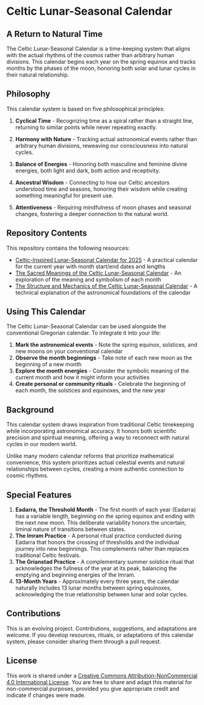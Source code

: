 # Celtic Lunar-Seasonal Calendar

## A Return to Natural Time

The Celtic Lunar-Seasonal Calendar is a time-keeping system that aligns with the actual rhythms of the cosmos rather than arbitrary human divisions. This calendar begins each year on the spring equinox and tracks months by the phases of the moon, honoring both solar and lunar cycles in their natural relationship.

## Philosophy

This calendar system is based on five philosophical principles:

1. **Cyclical Time** - Recognizing time as a spiral rather than a straight line, returning to similar points while never repeating exactly.

2. **Harmony with Nature** - Tracking actual astronomical events rather than arbitrary human divisions, reweaving our consciousness into natural cycles.

3. **Balance of Energies** - Honoring both masculine and feminine divine energies, both light and dark, both action and receptivity.

4. **Ancestral Wisdom** - Connecting to how our Celtic ancestors understood time and seasons, honoring their wisdom while creating something meaningful for present use.

5. **Attentiveness** - Requiring mindfulness of moon phases and seasonal changes, fostering a deeper connection to the natural world.

## Repository Contents

This repository contains the following resources:

- [Celtic-Inspired Lunar-Seasonal Calendar for 2025](celtic-lunar-calendar-2025.md) - A practical calendar for the current year with month start/end dates and lengths
- [The Sacred Meanings of the Celtic Lunar-Seasonal Calendar](celtic-month-meanings.md) - An exploration of the meaning and symbolism of each month
- [The Structure and Mechanics of the Celtic Lunar-Seasonal Calendar](celtic-calendar-mechanics.md) - A technical explanation of the astronomical foundations of the calendar

## Using This Calendar

The Celtic Lunar-Seasonal Calendar can be used alongside the conventional Gregorian calendar. To integrate it into your life:

1. **Mark the astronomical events** - Note the spring equinox, solstices, and new moons on your conventional calendar
2. **Observe the month beginnings** - Take note of each new moon as the beginning of a new month
3. **Explore the month energies** - Consider the symbolic meaning of the current month and how it might inform your activities
4. **Create personal or community rituals** - Celebrate the beginning of each month, the solstices and equinoxes, and the new year

## Background

This calendar system draws inspiration from traditional Celtic timekeeping while incorporating astronomical accuracy. It honors both scientific precision and spiritual meaning, offering a way to reconnect with natural cycles in our modern world.

Unlike many modern calendar reforms that prioritize mathematical convenience, this system prioritizes actual celestial events and natural relationships between cycles, creating a more authentic connection to cosmic rhythms.

## Special Features

1. **Eadarra, the Threshold Month** - The first month of each year (Eadarra) has a variable length, beginning on the spring equinox and ending with the next new moon. This deliberate variability honors the uncertain, liminal nature of transitions between states.
2. **The Imram Practice** - A personal ritual practice conducted during Eadarra that honors the crossing of thresholds and the individual journey into new beginnings. This complements rather than replaces traditional Celtic festivals.
3. **The Grianstad Practice** - A complementary summer solstice ritual that acknowledges the fullness of the year at its peak, balancing the emptying and beginning energies of the Imram.
4. **13-Month Years** - Approximately every three years, the calendar naturally includes 13 lunar months between spring equinoxes, acknowledging the true relationship between lunar and solar cycles.

## Contributions

This is an evolving project. Contributions, suggestions, and adaptations are welcome. If you develop resources, rituals, or adaptations of this calendar system, please consider sharing them through a pull request.

## License

This work is shared under a [Creative Commons Attribution-NonCommercial 4.0 International License](https://creativecommons.org/licenses/by-nc/4.0/). You are free to share and adapt this material for non-commercial purposes, provided you give appropriate credit and indicate if changes were made.
